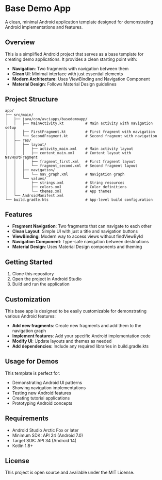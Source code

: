 # Base Demo App

A clean, minimal Android application template designed for demonstrating Android implementations and features.

## Overview

This is a simplified Android project that serves as a base template for creating demo applications. It provides a clean starting point with:

- **Navigation**: Two fragments with navigation between them
- **Clean UI**: Minimal interface with just essential elements
- **Modern Architecture**: Uses ViewBinding and Navigation Component
- **Material Design**: Follows Material Design guidelines

## Project Structure

```
app/
├── src/main/
│   ├── java/com/avciapps/basedemoapp/
│   │   ├── MainActivity.kt          # Main activity with navigation setup
│   │   ├── FirstFragment.kt         # First fragment with navigation
│   │   └── SecondFragment.kt        # Second fragment with navigation
│   ├── res/
│   │   ├── layout/
│   │   │   ├── activity_main.xml    # Main activity layout
│   │   │   ├── content_main.xml     # Content layout with NavHostFragment
│   │   │   ├── fragment_first.xml   # First fragment layout
│   │   │   └── fragment_second.xml  # Second fragment layout
│   │   ├── navigation/
│   │   │   └── nav_graph.xml        # Navigation graph
│   │   └── values/
│   │       ├── strings.xml          # String resources
│   │       ├── colors.xml           # Color definitions
│   │       └── themes.xml           # App themes
│   └── AndroidManifest.xml
└── build.gradle.kts                 # App-level build configuration
```

## Features

- **Fragment Navigation**: Two fragments that can navigate to each other
- **Clean Layout**: Simple UI with just a title and navigation buttons
- **ViewBinding**: Modern way to access views without findViewById
- **Navigation Component**: Type-safe navigation between destinations
- **Material Design**: Uses Material Design components and theming

## Getting Started

1. Clone this repository
2. Open the project in Android Studio
3. Build and run the application

## Customization

This base app is designed to be easily customizable for demonstrating various Android features:

- **Add new fragments**: Create new fragments and add them to the navigation graph
- **Implement features**: Add your specific Android implementation code
- **Modify UI**: Update layouts and themes as needed
- **Add dependencies**: Include any required libraries in build.gradle.kts

## Usage for Demos

This template is perfect for:
- Demonstrating Android UI patterns
- Showing navigation implementations
- Testing new Android features
- Creating tutorial applications
- Prototyping Android concepts

## Requirements

- Android Studio Arctic Fox or later
- Minimum SDK: API 24 (Android 7.0)
- Target SDK: API 34 (Android 14)
- Kotlin 1.8+

## License

This project is open source and available under the MIT License.